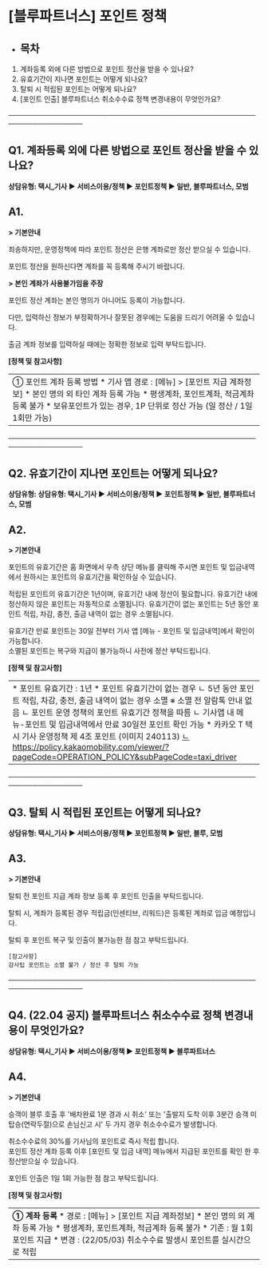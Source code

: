 # [블루파트너스] 포인트 정책

* **목차**
  ------

1. 계좌등록 외에 다른 방법으로 포인트 정산을 받을 수 있나요?
2. 유효기간이 지나면 포인트는 어떻게 되나요?
3. 탈퇴 시 적립된 포인트는 어떻게 되나요?
4. [포인트 인출] 블루파트너스 취소수수료 정책 변경내용이 무엇인가요?

─────────────────────────────────────────────────────────────────

**Q1.** **계좌등록 외에 다른 방법으로 포인트 정산을 받을 수 있나요?**
---------------------------------------------

**상담유형: **택시\_기사 ▶ 서비스이용/정책 ▶ 포인트정책 ▶ 일반, 블루파트너스, 모범****

**A1.**
-------

**> 기본안내**

죄송하지만, 운영정책에 따라 포인트 정산은 은행 계좌로만 정산 받으실 수 있습니다.

포인트 정산을 원하신다면 계좌를 꼭 등록해 주시기 바랍니다.

**> 본인 계좌가 사용불가임을 주장**

포인트 정산 계좌는 본인 명의가 아니어도 등록이 가능합니다.

다만, 입력하신 정보가 부정확하거나 잘못된 경우에는 도움을 드리기 어려울 수 있습니다.

출금 계좌 정보를 입력하실 때에는 정확한 정보로 입력 부탁드립니다.

**[정책 및 참고사항]**

|  |
| --- |
| ① 포인트 계좌 등록 방법   * 기사 앱 경로 : [메뉴] > [포인트 지급 계좌정보] * 본인 명의 외 타인 계좌 등록 가능 * 평생계좌, 포인트계좌, 적금계좌 등록 불가 * 보유포인트가 있는 경우, 1P 단위로 정산 가능 (일 정산 / 1일 1회만 가능) |

─────────────────────────────────────────────────────────────────

**Q2.** **유효기간이 지나면 포인트는 어떻게 되나요?**
-----------------------------------

**상담유형: **상담유형: 택시\_기사 ▶ 서비스이용/정책 ▶ 포인트정책 ▶ 일반, 블루파트너스, 모범****

**A2.**
-------

**> 기본안내**

포인트의 유효기간은 홈 화면에서 우측 상단 메뉴를 클릭해 주시면 포인트 및 입금내역에서 원하시는 포인트의 유효기간을 확인하실 수 있습니다.

적립된 포인트의 유효기간은 1년이며, 유효기간 내에 정산이 필요합니다. 유효기간 내에 정산하지 않은 포인트는 자동적으로 소멸됩니다. 유효기간이 없는 포인트는 5년 동안 포인트 적립, 차감, 충전, 출금 내역이 없는 경우 소멸됩니다.

유효기간 만료 포인트는 30일 전부터 기사 앱 [메뉴 - 포인트 및 입금내역]에서 확인이 가능합니다.   
소멸된 포인트는 복구와 지급이 불가능하니 사전에 정산 부탁드립니다.

**[정책 및 참고사항]**

|  |
| --- |
| * 포인트 유효기간 : 1년 * 포인트 유효기간이 없는 경우  ㄴ 5년 동안 포인트 적립, 차감, 충전, 출금 내역이 없는 경우 소멸   ※ 소멸 전 알람톡 안내 없음 ㄴ 포인트 운영 정책의 포인트 유효기간 정책을 따름  ㄴ 기사앱 내 메뉴-포인트 및 입금내역에서 만료 30일전 포인트 확인 가능     * 카카오 T 택시 기사 운영정책 제 4조 포인트 (이미지 240113) [ㄴhttps://policy.kakaomobility.com/viewer/?pageCode=OPERATION\_POLICY&subPageCode=taxi\_driver](https://policy.kakaomobility.com/viewer/?pageCode=OPERATION_POLICY&subPageCode=taxi_driver) |

─────────────────────────────────────────────────────────────────

**Q3.** **탈퇴 시 적립된 포인트는 어떻게 되나요?**
----------------------------------

**상담유형: **택시\_기사 ▶ 서비스이용/정책 ▶ 포인트정책 ▶ 일반, 블루, 모범****

**A3.**
-------

**> 기본안내**

탈퇴 전 포인트 지급 계좌 정보 등록 후 포인트 인출을 부탁드립니다.

탈퇴 시, 계좌가 등록된 경우 적립금(인센티브, 리워드)은 등록된 계좌로 입금 예정입니다.

탈퇴 후 포인트 복구 및 인출이 불가능한 점 참고 부탁드립니다.

```
[참고사항]  
감사팁 포인트는 소멸 불가 / 정산 후 탈퇴 가능
```

─────────────────────────────────────────────────────────────────

**Q4. (22.04 공지)** **블루파트너스 취소수수료 정책 변경내용이 무엇인가요?**
---------------------------------------------------

**상담유형: **택시\_기사 ▶ 서비스이용/정책 ▶ 포인트정책 ▶ 블루파트너스****

**A4.**
-------

**> 기본안내**

승객이 블루 호출 후 '배차완료 1분 경과 시 취소' 또는 '출발지 도착 이후 3분간 승객 미탑승(연락두절)으로 손님신고 시' 두 가지 경우 취소수수료가 발생합니다.

취소수수료의 30%를 기사님의 포인트로 즉시 적립 합니다.   
포인트 정산 계좌 등록 이후 [포인트 및 입금 내역] 메뉴에서 지급된 포인트를 확인 한 후 정산받으실 수 있습니다.

포인트 인출은 1일 1회 가능한 점 참고 부탁드립니다.

**[정책 및 참고사항]**

|  |
| --- |
| **① 계좌 등록**   * 경로 : [메뉴] > [포인트 지급 계좌정보] * 본인 명의 외 계좌 등록 가능 * 평생계좌, 포인트계좌, 적금계좌 등록 불가 * 기존 : 월 1회 포인트 지급 * 변경 : (22/05/03) 취소수수료 발생시 포인트를 실시간으로 적립 |
